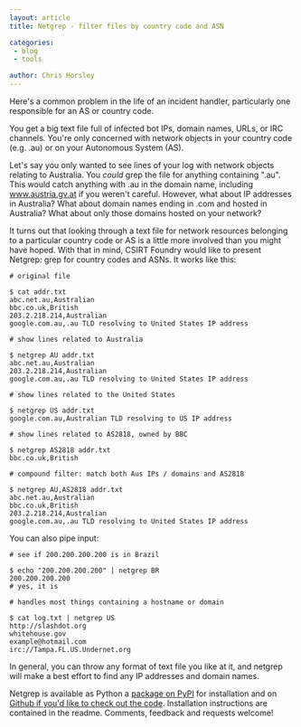 ```yaml
---
layout: article
title: Netgrep - filter files by country code and ASN

categories:
 - blog
 - tools

author: Chris Horsley
---
```

Here's a common problem in the life of an incident handler, particularly one responsible for an AS or country code.

You get a big text file full of infected bot IPs, domain names, URLs, or IRC channels. You're only concerned with network objects in your country code (e.g. .au) or on your Autonomous System (AS). 

Let's say you only wanted to see lines of your log with network objects relating to Australia. You *could* grep the file for anything containing ".au". This would catch anything with .au in the domain name, including www.austria.gv.at if you weren't careful. However, what about IP addresses in Australia? What about domain names ending in .com and hosted in Australia? What about only those domains hosted on your network?

It turns out that looking through a text file for network resources belonging to a particular country code or AS is a little more involved than you might have hoped. With that in mind, CSIRT Foundry would like to present Netgrep: grep for country codes and ASNs. It works like this: 

    # original file
    
    $ cat addr.txt
    abc.net.au,Australian
    bbc.co.uk,British
    203.2.218.214,Australian
    google.com.au,.au TLD resolving to United States IP address

    # show lines related to Australia
    
    $ netgrep AU addr.txt 
    abc.net.au,Australian
    203.2.218.214,Australian
    google.com.au,.au TLD resolving to United States IP address

    # show lines related to the United States
    
    $ netgrep US addr.txt
    google.com.au,Australian TLD resolving to US IP address

    # show lines related to AS2818, owned by BBC
    
    $ netgrep AS2818 addr.txt
    bbc.co.uk,British

    # compound filter: match both Aus IPs / domains and AS2818
    
    $ netgrep AU,AS2818 addr.txt
    abc.net.au,Australian
    bbc.co.uk,British
    203.2.218.214,Australian
    google.com.au,.au TLD resolving to United States IP address

You can also pipe input:

    # see if 200.200.200.200 is in Brazil

    $ echo "200.200.200.200" | netgrep BR
    200.200.200.200
    # yes, it is

    # handles most things containing a hostname or domain

    $ cat log.txt | netgrep US
    http://slashdot.org
    whitehouse.gov
    example@hotmail.com
    irc://Tampa.FL.US.Undernet.org

In general, you can throw any format of text file you like at it, and netgrep will make a best effort to find any IP addresses and domain names.

Netgrep is available as Python a <a href="http://pypi.python.org/pypi/netgrep/">package on PyPI</a> for installation and on <a href="https://github.com/csirtfoundry/netgrep">Github if you'd like to check out the code</a>. Installation instructions are contained in the readme. Comments, feedback and requests welcome!
